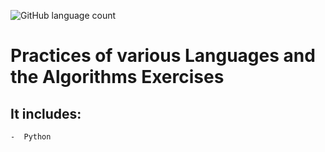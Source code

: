 ![GitHub language count](https://img.shields.io/github/languages/count/snrakshith/Practices.svg?style=popout-square)
# Practices of various Languages and the Algorithms Exercises

## It includes:  
    -  Python
   
